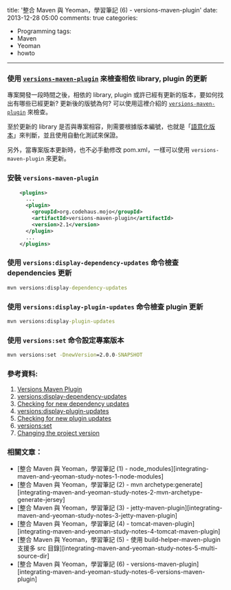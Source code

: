 title: '整合 Maven 與 Yeoman，學習筆記 (6) - versions-maven-plugin'
date: 2013-12-28 05:00
comments: true
categories:
  - Programming
tags: 
  - Maven
  - Yeoman
  - howto
---
### 使用 [`versions-maven-plugin`][versions-maven-plugin] 來檢查相依 library, plugin 的更新

專案開發一段時間之後，相依的 library, plugin 或許已經有更新的版本，要如何找出有哪些已經更新? 更新後的版號為何? 可以使用這裡介紹的  [`versions-maven-plugin`][versions-maven-plugin] 來檢查。

至於更新的 library 是否與專案相容，則需要根據版本編號，也就是「[語意化版本]」來判斷，並且使用自動化測試來保證。

另外，當專案版本更新時，也不必手動修改 pom.xml，一樣可以使用 `versions-maven-plugin` 來更新。

<!-- more -->

### 安裝 `versions-maven-plugin`

``` xml
    <plugins>
      ...
      <plugin>
        <groupId>org.codehaus.mojo</groupId>
        <artifactId>versions-maven-plugin</artifactId>
        <version>2.1</version>
      </plugin>
      ...
    </plugins>
```

### 使用 `versions:display-dependency-updates` 命令檢查 dependencies 更新

``` bat
mvn versions:display-dependency-updates
```

### 使用 `versions:display-plugin-updates` 命令檢查 plugin 更新

``` bat
mvn versions:display-plugin-updates
```

### 使用 `versions:set` 命令設定專案版本

``` bat
mvn versions:set -DnewVersion=2.0.0-SNAPSHOT
```
### 參考資料:

1. [Versions Maven Plugin][versions-maven-plugin]
2. [versions:display-dependency-updates][display-dependency-updates]
3. [Checking for new dependency updates]
4. [versions:display-plugin-updates][display-plugin-updates]
5. [Checking for new plugin updates]
6. [versions:set]
7. [Changing the project version]

### 相關文章：

* [整合 Maven 與 Yeoman，學習筆記 (1) - node_modules][integrating-maven-and-yeoman-study-notes-1-node-modules]
* [整合 Maven 與 Yeoman，學習筆記 (2) - mvn archetype:generate][integrating-maven-and-yeoman-study-notes-2-mvn-archetype-generate-jersey]
* [整合 Maven 與 Yeoman，學習筆記 (3) - jetty-maven-plugin][integrating-maven-and-yeoman-study-notes-3-jetty-maven-plugin]
* [整合 Maven 與 Yeoman，學習筆記 (4) - tomcat-maven-plugin][integrating-maven-and-yeoman-study-notes-4-tomcat-maven-plugin]
* [整合 Maven 與 Yeoman，學習筆記 (5) - 使用 build-helper-maven-plugin 支援多 src 目錄][integrating-maven-and-yeoman-study-notes-5-multi-source-dir]
* [整合 Maven 與 Yeoman，學習筆記 (6) - versions-maven-plugin][integrating-maven-and-yeoman-study-notes-6-versions-maven-plugin]

<!-- cross references -->

<!-- post_references -->

<!-- external references -->

[versions-maven-plugin]: http://mojo.codehaus.org/versions-maven-plugin/ "Versions Maven Plugin"
[語意化版本]: http://semver.org/lang/zh-TW/
[display-dependency-updates]: http://mojo.codehaus.org/versions-maven-plugin/display-dependency-updates-mojo.html "versions:display-dependency-updates"
[Checking for new dependency updates]: http://mojo.codehaus.org/versions-maven-plugin/examples/display-dependency-updates.html "Checking for new dependency updates"
[display-plugin-updates]: http://mojo.codehaus.org/versions-maven-plugin/display-plugin-updates-mojo.html "versions:display-plugin-updates"
[Checking for new plugin updates]: http://mojo.codehaus.org/versions-maven-plugin/examples/display-plugin-updates.html
[versions:set]: http://mojo.codehaus.org/versions-maven-plugin/set-mojo.html
[Changing the project version]: http://mojo.codehaus.org/versions-maven-plugin/examples/set.html
